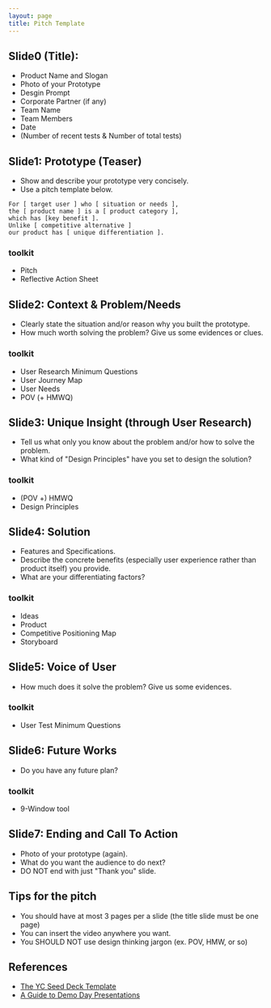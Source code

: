 ```yaml
---
layout: page
title: Pitch Template
---
```


## Slide0 (Title):
- Product Name and Slogan
- Photo of your Prototype
- Desgin Prompt
- Corporate Partner (if any)
- Team Name
- Team Members
- Date
- (Number of recent tests & Number of total tests)

## Slide1: Prototype (Teaser)
- Show and describe your prototype very concisely.
- Use a pitch template below.

```
For [ target user ] who [ situation or needs ],
the [ product name ] is a [ product category ],
which has [key benefit ].
Unlike [ competitive alternative ]
our product has [ unique differentiation ].
```

### toolkit
* Pitch
* Reflective Action Sheet

## Slide2: Context & Problem/Needs
- Clearly state the situation and/or reason why you built the prototype.
- How much worth solving the problem? Give us some evidences or clues.

### toolkit
* User Research Minimum Questions
* User Journey Map
* User Needs
* POV (+ HMWQ)

## Slide3: Unique Insight (through User Research)
- Tell us what only you know about the problem and/or how to solve the problem.
- What kind of "Design Principles" have you set to design the solution?

### toolkit
* (POV +) HMWQ
* Design Principles

## Slide4: Solution
- Features and Specifications.
- Describe the concrete benefits (especially user experience rather than product itself) you provide. 
- What are your differentiating factors?

### toolkit
* Ideas
* Product
* Competitive Positioning Map
* Storyboard

## Slide5: Voice of User
- How much does it solve the problem? Give us some evidences.

### toolkit
* User Test Minimum Questions

## Slide6: Future Works
- Do you have any future plan?

### toolkit
* 9-Window tool

## Slide7: Ending and Call To Action
- Photo of your prototype (again).
- What do you want the audience to do next?
- DO NOT end with just "Thank you" slide.

## Tips for the pitch
- You should have at most 3 pages per a slide (the title slide must be one page)
- You can insert the video anywhere you want.
- You SHOULD NOT use design thinking jargon (ex. POV, HMW, or so)

## References
- [The YC Seed Deck Template](https://blog.ycombinator.com/intro-to-the-yc-seed-deck/)
- [A Guide to Demo Day Presentations](https://blog.ycombinator.com/guide-to-demo-day-pitches/)

